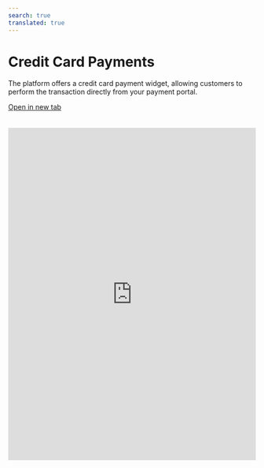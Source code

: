 ```yaml
---
search: true
translated: true
---
```


# Credit Card Payments

The platform offers a credit card payment widget, allowing customers to perform the transaction directly from your payment portal.

[Open in new tab](https://widgets.modyo.com/personas/retail-credit-card-payment)

<iframe id="widgetFrame" src="https://widgets.modyo.com/personas/retail-credit-card-payment" width="100%"  frameBorder="0"  style="min-height:675px;overflow:auto;margin-top:20px;"/>

To complete a payment, the default options available to customers are:

| Functionality | Description |
|:-----|:-----|
| Selection of payment source account | The customer can select the account from which the payment amount will be drawn. |
| Credit card to be paid | The credit card to receive payment from a selected account. |
| Minimum payment | Shows the minimum payment amount for the card, so that it does not fall into delinquency. |
| Total amount to pay | Shows the total amount of debt to be paid. |
| Other amount to be paid | Allows the client to select a customized amount to pay. |

<script>

  export default {
    mounted() {

      function setIframeHeightCO(id, ht) {
          var ifrm = document.getElementById(id);
          if(ifrm) {
            ifrm.style.height = ht + 4 + "px";
          }
      }
      // iframed document sends its height using postMessage
      function handleDocHeightMsg(e) {
          // check origin
          if ( e.origin === 'https://widgets.modyo.com' ) {
              // parse data
              var data = JSON.parse( e.data );

              console.log('data:', data)
              // check data object
              if ( data['docHeight'] ) {
                  setIframeHeightCO( 'widgetFrame', data['docHeight'] );
              } else {
                  setIframeHeightCO( 'widgetFrame', 700 );
              }
          }
      }

      // assign message handler
      if ( window.addEventListener ) {
          window.addEventListener('message', handleDocHeightMsg, false);
      }
    }
  }

</script>
